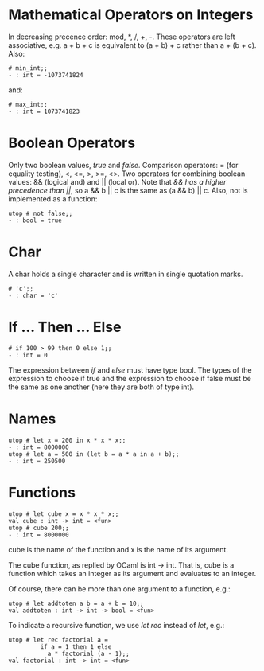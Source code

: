 Mathematical Operators on Integers
==================================
In decreasing precence order: mod, *, /,  +, -.
These operators are left associative, e.g. a + b + c is equivalent to (a + b) + c rather than a + (b + c).
Also:

```
# min_int;;
- : int = -1073741824
```

and:

```
# max_int;;
- : int = 1073741823
```

Boolean Operators
=================
Only two boolean values, *true* and *false*.
Comparison operators: = (for equality testing), <, <=, >, >=, <>.
Two operators for combining boolean values: && (logical and) and || (local or). Note that *&& has a higher precedence than ||*, so a && b || c is the same as (a && b) || c.
Also, not is implemented as a function:

```
utop # not false;;
- : bool = true
```

Char
====
A char holds a single character and is written in single quotation marks.

```
# 'c';;
- : char = 'c'
```

If ... Then ... Else
====================

```
# if 100 > 99 then 0 else 1;;
- : int = 0
```

The expression between *if* and *else* must have type bool.
The types of the expression to choose if true and the expression to choose if false must be the same as one another (here they are both of type int).

Names
=====

```
utop # let x = 200 in x * x * x;;
- : int = 8000000
utop # let a = 500 in (let b = a * a in a + b);;
- : int = 250500
```

Functions
=========

```
utop # let cube x = x * x * x;;
val cube : int -> int = <fun>
utop # cube 200;;
- : int = 8000000 
```

cube is the name of the function and x is the name of its argument.

The cube function, as replied by OCaml is int -> int. That is, cube is a function which takes an integer as its argument and evaluates to an integer.

Of course, there can be more than one argument to a function, e.g.:

```
utop # let addtoten a b = a + b = 10;;
val addtoten : int -> int -> bool = <fun>
```

To indicate a recursive function, we use *let rec* instead of *let*, e.g.:

```
utop # let rec factorial a =
         if a = 1 then 1 else
           a * factorial (a - 1);;
val factorial : int -> int = <fun> 
```
